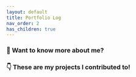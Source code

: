 ```yaml
---
layout: default
title: Portfolio Log
nav_order: 2
has_children: true
---
```


### :wave: Want to know more about me?  
### :point_down: These are my projects I contributed to!  
